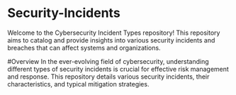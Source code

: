 # Security-Incidents

Welcome to the Cybersecurity Incident Types repository! This repository aims to catalog and provide insights into various security incidents and breaches that can affect systems and organizations.

#Overview
In the ever-evolving field of cybersecurity, understanding different types of security incidents is crucial for effective risk management and response. This repository details various security incidents, their characteristics, and typical mitigation strategies.
